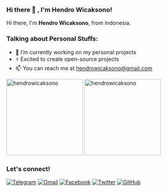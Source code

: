 ### Hi there 👋 , I'm Hendro Wicaksono!
    
Hi there, I'm **Hendro Wicaksono**, from Indonesia.

### Talking about Personal Stuffs:
  - 🔭 I’m currently working on my personal projects
  - ⚡ Excited to create open-source projects
  - 📫 You can reach me at <a href="mailto:hendrowicaksono0@gmail.com">hendrowicaksono@gmail.com</a>
  
<p>
    <img src="https://github-readme-stats.vercel.app/api?username=hendrowicaksono&show_icons=true&include_all_commits=true&count_private=true" alt="hendrowicaksono" height="200" />
    <img src="https://github-readme-stats.vercel.app/api/top-langs/?username=hendrowicaksono&layout=compact&langs_count=10" alt="hendrowicaksono" height="200" />
</p>

### Let's connect!

[![Telegram](https://img.shields.io/badge/Telegram-26A5E4?style=for-the-badge&logo=telegram&logoColor=white)](https://www.t.me/hendrowicaksono)
[![Gmail](https://img.shields.io/badge/Gmail-EA4335?style=for-the-badge&logo=gmail&logoColor=white)](mailto:hendrow41319@gmail.com?subject=github_message)
[![Facebook](https://img.shields.io/badge/Facebook-1877F2?style=for-the-badge&logo=facebook&logoColor=white)](https://web.facebook.com/hendrowicaksono)
[![Twitter](https://img.shields.io/badge/Twitter-1DA1F2?style=for-the-badge&logo=twitter&logoColor=white)](https://twitter.com/hendrowicaksono)
[![GitHub](https://img.shields.io/badge/GitHub-181717?style=for-the-badge&logo=github&logoColor=white)](https://github.com/hendrowicaksono?tab=follow)
